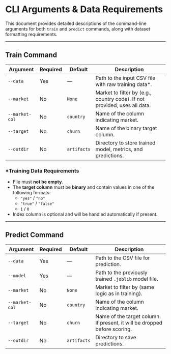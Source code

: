 # CLI Arguments & Data Requirements

This document provides detailed descriptions of the command-line arguments for both `train` and `predict` commands, along with dataset formatting requirements.

---

## Train Command

| Argument        | Required | Default       | Description                                                               |
|----------------|----------|---------------|---------------------------------------------------------------------------|
| `--data`        | Yes      | —             | Path to the input CSV file with raw training data*.                       |
| `--market`      | No       | `None`        | Market to filter by (e.g., country code). If not provided, uses all data. |
| `--market-col`  | No       | `country`     | Name of the column indicating market.                                     |
| `--target`      | No       | `churn`       | Name of the binary target column.                                         |
| `--outdir`      | No       | `artifacts`   | Directory to store trained model, metrics, and predictions.               |

### *Training Data Requirements

- File must **not be empty**.
- The **target column** must be **binary** and contain values in one of the following formats:
  - `"yes"` / `"no"`
  - `"true"` / `"false"`
  - `1` / `0`
- Index column is optional and will be handled automatically if present.

---

## Predict Command

| Argument        | Required | Default       | Description                                                                 |
|----------------|----------|---------------|-----------------------------------------------------------------------------|
| `--data`        | Yes      | —             | Path to the CSV file for prediction.                                       |
| `--model`       | Yes      | —             | Path to the previously trained `.joblib` model file.                        |
| `--market`      | No       | `None`        | Market to filter by (same logic as in training).                           |
| `--market-col`  | No       | `country`     | Name of the column indicating market.                                      |
| `--target`      | No       | `churn`       | Name of the target column. If present, it will be dropped before scoring.  |
| `--outdir`      | No       | `artifacts`   | Directory to save predictions.                                              |
